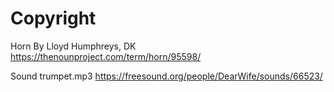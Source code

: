 # Copyright

Horn By Lloyd Humphreys, DK
https://thenounproject.com/term/horn/95598/

Sound trumpet.mp3
https://freesound.org/people/DearWife/sounds/66523/
